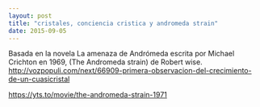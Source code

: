 ```yaml
---
layout: post
title: "cristales, conciencia cristica y andromeda strain"
date: 2015-09-05
---
```


Basada en la novela La amenaza de Andrómeda escrita por Michael Crichton en 1969,  (The Andromeda strain) de Robert wise.
http://vozpopuli.com/next/66909-primera-observacion-del-crecimiento-de-un-cuasicristal

https://yts.to/movie/the-andromeda-strain-1971
